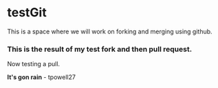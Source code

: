 # testGit
This is a space where we will work on forking and merging using github.

### This is the result of my test fork and then pull request.
Now testing a pull.

**It's gon rain** - tpowell27